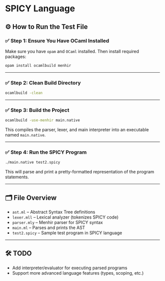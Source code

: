 # SPICY Language

## ⚙️ How to Run the Test File

### ✅ Step 1: Ensure You Have OCaml Installed
Make sure you have `opam` and `OCaml` installed. Then install required packages:

```bash
opam install ocamlbuild menhir
```

---

### ✅ Step 2: Clean Build Directory

```bash
ocamlbuild -clean
```

---

### ✅ Step 3: Build the Project

```bash
ocamlbuild -use-menhir main.native
```

This compiles the parser, lexer, and main interpreter into an executable named `main.native`.

---

### ✅ Step 4: Run the SPICY Program

```bash
./main.native test2.spicy
```

This will parse and print a pretty-formatted representation of the program statements.

---

## 🗂 File Overview

- `ast.ml` – Abstract Syntax Tree definitions  
- `lexer.mll` – Lexical analyzer (tokenizes SPICY code)  
- `parser.mly` – Menhir parser for SPICY syntax  
- `main.ml` – Parses and prints the AST  
- `test2.spicy` – Sample test program in SPICY language  

---

## 🛠 TODO

- Add interpreter/evaluator for executing parsed programs  
- Support more advanced language features (types, scoping, etc.)

